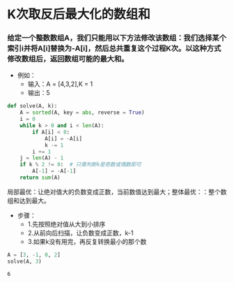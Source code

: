 
# K次取反后最大化的数组和

### 给定一个整数数组A，我们只能用以下方法修改该数组：我们选择某个索引i并将A[i]替换为-A[i]，然后总共重复这个过程K次。以这种方式修改数组后，返回数组可能的最大和。

* 例如：
    * 输入：A = [4,3,2],K = 1
    * 输出：5


```python
def solve(A, k):
    A = sorted(A, key = abs, reverse = True)
    i = 0
    while k > 0 and i < len(A):
        if A[i] < 0:
            A[i] = -A[i]
            k -= 1
        i += 1
    j = len(A) - 1
    if k % 2 != 0:  # 只需判断k是奇数或偶数即可
        A[-1] = -A[-1]
    return sum(A)
```

局部最优：让绝对值大的负数变成正数，当前数值达到最大；整体最优：：整个数组和达到最大。

* 步骤：
    * 1.先按照绝对值从大到小排序
    * 2.从前向后扫描，让负数变成正数，k-1
    * 3.如果k没有用完，再反复转换最小的那个数


```python
A = [3, -1, 0, 2]
solve(A, 3)
```




    6


